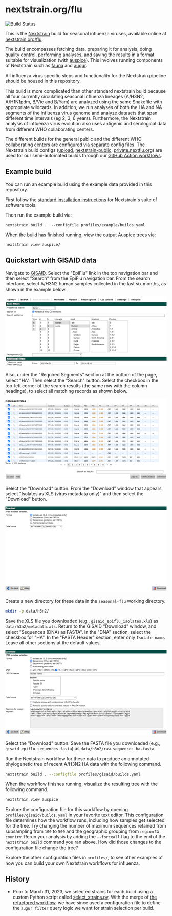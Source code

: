 # nextstrain.org/flu

[![Build Status](https://github.com/nextstrain/seasonal-flu/actions/workflows/ci.yaml/badge.svg?branch=master)](https://github.com/nextstrain/seasonal-flu/actions/workflows/ci.yaml)

This is the [Nextstrain](https://nextstrain.org) build for seasonal influenza viruses,
available online at [nextstrain.org/flu](https://nextstrain.org/flu).

The build encompasses fetching data, preparing it for analysis, doing quality control,
performing analyses, and saving the results in a format suitable for visualization (with
[auspice][]).  This involves running components of Nextstrain such as [fauna][] and
[augur][].

All influenza virus specific steps and functionality for the Nextstrain pipeline should be
housed in this repository.

This build is more complicated than other standard nextstrain build because all four
currently circulating seasonal influenza lineages (A/H3N2, A/H1N1pdm, B/Vic and B/Yam)
are analyzed using the same Snakefile with appropriate wildcards. In addition, we run
analyses of both the HA and NA segments of the influenza virus genome and analyze datasets
that span different time intervals (eg 2, 3, 6 years). Furthermore, the Nextstrain analysis
of influenza virus evolution also uses antigenic and serological data from different
WHO collaborating centers.

The different builds for the general public and the different WHO collaborating centers
are configured via separate config files. The Nextstrain build configs
([upload](profiles/upload.yaml), [nextstrain-public](profiles/nextstrain-public.yaml), [private.nextflu.org](profiles/private.nextflu.org.yaml))
are used for our semi-automated builds through our [GitHub Action workflows](.github/workflows/).

## Example build

You can run an example build using the example data provided in this repository.

First follow the [standard installation instructions](https://docs.nextstrain.org/en/latest/install.html)
for Nextstrain's suite of software tools.

Then run the example build via:

```
nextstrain build .  --configfile profiles/example/builds.yaml
```

When the build has finished running, view the output Auspice trees via:

```
nextstrain view auspice/
```

## Quickstart with GISAID data

Navigate to [GISAID](http://gisaid.org).
Select the "EpiFlu" link in the top navigation bar and then select "Search" from the EpiFlu navigation bar.
From the search interface, select A/H3N2 human samples collected in the last six months, as shown in the example below.

![Search for recent A/H3N2 data](images/01-search-gisaid-for-h3n2.png)

Also, under the "Required Segments" section at the bottom of the page, select "HA".
Then select the "Search" button.
Select the checkbox in the top-left corner of the search results (the same row with the column headings), to select all matching records as shown below.

![Select all matching records from search results](images/02-gisaid-search-results.png)

Select the "Download" button.
From the "Download" window that appears, select "Isolates as XLS (virus metadata only)" and then select the "Download" button.

![Download metadata](images/03-download-metadata.png)

Create a new directory for these data in the `seasonal-flu` working directory.

``` bash
mkdir -p data/h3n2/
```

Save the XLS file you downloaded (e.g., `gisaid_epiflu_isolates.xls`) as `data/h3n2/metadata.xls`.
Return to the GISAID "Download" window, and select "Sequences (DNA) as FASTA".
In the "DNA" section, select the checkbox for "HA".
In the "FASTA Header" section, enter only `Isolate name`.
Leave all other sections at the default values.

![Download sequences](images/04-download-sequences.png)

Select the "Download" button.
Save the FASTA file you downloaded (e.g., `gisaid_epiflu_sequences.fasta`) as `data/h3n2/raw_sequences_ha.fasta`.

Run the Nextstrain workflow for these data to produce an annotated phylogenetic tree of recent A/H3N2 HA data with the following command.

``` bash
nextstrain build . --configfile profiles/gisaid/builds.yaml
```

When the workflow finishes running, visualize the resulting tree with the following command.

``` bash
nextstrain view auspice
```

Explore the configuration file for this workflow by opening `profiles/gisaid/builds.yaml` in your favorite text editor.
This configuration file determines how the workflow runs, including how samples get selected for the tree.
Try changing the number of maximum sequences retained from subsampling from `100` to `500` and the geographic grouping from `region` to `country`.
Rerun your analysis by adding the `--forceall` flag to the end of the `nextstrain build` command you ran above.
How did those changes to the configuration file change the tree?

Explore the other configuration files in `profiles/`, to see other examples of how you can build your own Nextstrain workflows for influenza.

## History

 - Prior to March 31, 2023, we selected strains for each build using a custom Python script called [select_strains.py](https://github.com/nextstrain/seasonal-flu/blob/64b5204d23c0b95e4b06f943e4efb8db005759c0/scripts/select_strains.py). With the merge of [the refactored workflow](https://github.com/nextstrain/seasonal-flu/pull/76), we have since used a configuration file to define the `augur filter` query logic we want for strain selection per build.

[Nextstrain]: https://nextstrain.org
[fauna]: https://github.com/nextstrain/fauna
[augur]: https://github.com/nextstrain/augur
[auspice]: https://github.com/nextstrain/auspice
[snakemake cli]: https://snakemake.readthedocs.io/en/stable/executable.html#all-options
[nextstrain-cli]: https://github.com/nextstrain/cli
[nextstrain-cli README]: https://github.com/nextstrain/cli/blob/master/README.md
